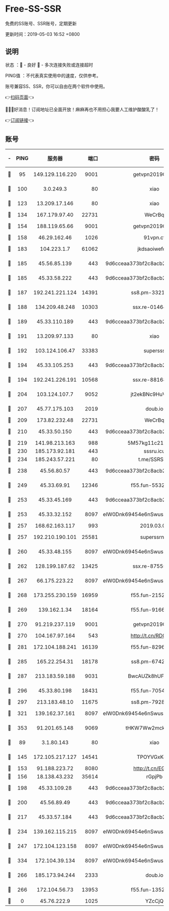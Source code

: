 # Free-SS-SSR

免费的SS账号、SSR账号，定期更新

更新时间：2019-05-03 16:52 +0800

## 说明

状态     ：🙂 - 良好 🙁 - 多次连接失败或连接超时

PING值   ：不代表真实使用中的速度，仅供参考。

账号兼容SS、SSR，你可以自由在两个软件中使用。

👉[扫码页面](https://liesauer.github.io/Free-SS-SSR/)👈

🎉🎉🎉好消息！订阅地址已全面开放！麻麻再也不用担心我要人工维护酸酸乳了！

👉[订阅链接](https://www.liesauer.net/yogurt/subscribe?ACCESS_TOKEN=DAYxR3mMaZAsaqUb)👈

## 账号

|-|PING|服务器|端口|密码|加密方式|区域|
|:----:|:----:|:-----:|-----:|:----:|:----:|:----:|
|🙂|95|149.129.116.220|9001|getvpn20190501|aes-256-cfb|CN|
|🙂|100|3.0.249.3|80|xiao|aes-128-ctr|SG|
|🙂|123|13.209.17.146|80|xiao|aes-128-ctr|KR|
|🙂|134|167.179.97.40|22731|WeCrBq|rc4-md5|JP|
|🙂|154|188.119.65.66|9001|getvpn20190501|aes-256-cfb|RU|
|🙂|158|46.29.162.46|1026|91vpn.cf|rc4-md5|RU|
|🙂|183|104.223.1.7|61062|jkdsaoiwefdsa|aes-256-cfb|US|
|🙂|185|45.56.85.139|443|9d6cceaa373bf2c8acb22e60b6a58be6|aes-256-cfb|US|
|🙂|185|45.33.58.222|443|9d6cceaa373bf2c8acb22e60b6a58be6|aes-256-cfb|US|
|🙂|187|192.241.221.124|14391|ss8.pm-33212458|aes-256-cfb|US|
|🙂|188|134.209.48.248|10303|ssx.re-01464022|aes-256-cfb|US|
|🙂|189|45.33.110.189|443|9d6cceaa373bf2c8acb22e60b6a58be6|aes-256-cfb|US|
|🙂|191|13.209.97.133|80|xiao|aes-128-ctr|KR|
|🙂|192|103.124.106.47|33383|supersss|aes-256-cfb|US|
|🙂|194|45.33.105.253|443|9d6cceaa373bf2c8acb22e60b6a58be6|aes-256-cfb|US|
|🙂|194|192.241.226.191|10568|ssx.re-88168710|aes-256-cfb|US|
|🙂|204|103.124.107.7|9052|jt2ekBNc9HuVtm2a|aes-256-cfb|US|
|🙂|207|45.77.175.103|2019|doub.io|aes-128-ctr|SG|
|🙂|209|173.82.232.48|22731|WeCrBq|rc4-md5|US|
|🙂|210|45.33.50.150|443|9d6cceaa373bf2c8acb22e60b6a58be6|aes-256-cfb|US|
|🙂|219|141.98.213.163|988|5M57kg11c214qDmK|chacha20|KR|
|🙂|230|185.173.92.181|443|sssru.icu|rc4-md5|RU|
|🙂|234|185.243.57.221|80|t.me/SSRSUB|rc4-md5|US|
|🙂|238|45.56.80.57|443|9d6cceaa373bf2c8acb22e60b6a58be6|aes-256-cfb|US|
|🙂|249|45.33.69.91|12346|f55.fun-55327994|aes-256-cfb|US|
|🙂|253|45.33.45.169|443|9d6cceaa373bf2c8acb22e60b6a58be6|aes-256-cfb|US|
|🙂|253|45.33.32.152|8097|eIW0Dnk69454e6nSwuspv9DmS201tQ0D|aes-256-cfb|US|
|🙂|257|168.62.163.117|993|2019.03.07|rc4-md5|US|
|🙂|257|192.210.190.101|25581|superssrnet|aes-256-cfb|US|
|🙂|260|45.33.48.155|8097|eIW0Dnk69454e6nSwuspv9DmS201tQ0D|aes-256-cfb|US|
|🙂|262|128.199.187.62|13425|ssx.re-87555745|aes-256-cfb|SG|
|🙂|267|66.175.223.22|8097|eIW0Dnk69454e6nSwuspv9DmS201tQ0D|aes-256-cfb|US|
|🙂|268|173.255.230.159|16959|f55.fun-21522994|aes-256-cfb|US|
|🙂|269|139.162.1.34|18164|f55.fun-91663661|aes-256-cfb|SG|
|🙂|270|91.219.237.119|9001|getvpn20190501|aes-256-cfb|HU|
|🙂|270|104.167.97.164|543|http://t.cn/RD0D7sx|rc4-md5|CA|
|🙂|281|172.104.188.241|16139|f55.fun-82962065|aes-256-cfb|SG|
|🙂|285|165.22.254.31|18178|ss8.pm-67429858|aes-256-cfb|SG|
|🙂|287|213.183.59.188|9031|BwcAUZk8hUFAkDGN|aes-256-cfb|NL|
|🙂|296|45.33.80.198|18431|f55.fun-70543962|aes-256-cfb|US|
|🙂|297|213.183.48.10|11675|ss8.pm-79284159|rc4-md5|RU|
|🙂|321|139.162.37.161|8097|eIW0Dnk69454e6nSwuspv9DmS201tQ0D|aes-256-cfb|SG|
|🙂|353|91.201.65.148|9069|tHKW7Ww2mck9CHQG|aes-256-cfb|IT|
|🙂|89|3.1.80.143|80|xiao|aes-128-ctr|SG|
|🙂|145|172.105.217.127|14541|TPOYVGxKglpi|aes-256-cfb|JP|
|🙂|153|91.188.223.72|8080|http://t.cn/EGJIyrl|rc4-md5|RU|
|🙂|156|18.138.43.232|35614|rGpjPb|rc4-md5|SG|
|🙂|198|45.33.109.28|443|9d6cceaa373bf2c8acb22e60b6a58be6|aes-256-cfb|US|
|🙂|200|45.56.89.49|443|9d6cceaa373bf2c8acb22e60b6a58be6|aes-256-cfb|US|
|🙂|217|45.33.57.184|443|9d6cceaa373bf2c8acb22e60b6a58be6|aes-256-cfb|US|
|🙂|234|139.162.115.215|8097|eIW0Dnk69454e6nSwuspv9DmS201tQ0D|aes-256-cfb|JP|
|🙂|247|172.104.123.158|8097|eIW0Dnk69454e6nSwuspv9DmS201tQ0D|aes-256-cfb|JP|
|🙂|334|172.104.39.134|8097|eIW0Dnk69454e6nSwuspv9DmS201tQ0D|aes-256-cfb|SG|
|🙁|266|185.173.94.244|2333|doub.io|aes-128-ctr|RU|
|🙁|266|172.104.56.73|13953|f55.fun-13520707|aes-256-cfb|SG|
|🙁|0|45.76.222.9|1025|YZcCjQ|rc4-md5|JP|
